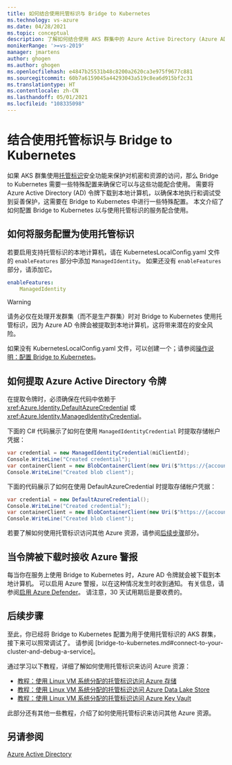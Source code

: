 ```yaml
---
title: 如何结合使用托管标识与 Bridge to Kubernetes
ms.technology: vs-azure
ms.date: 04/28/2021
ms.topic: conceptual
description: 了解如何结合使用 AKS 群集中的 Azure Active Directory (Azure AD) 托管标识与 Bridge to Kubernetes
monikerRange: '>=vs-2019'
manager: jmartens
author: ghogen
ms.author: ghogen
ms.openlocfilehash: e4847b25531b48c8200a2620ca3e975f9677c881
ms.sourcegitcommit: 60b7a6159045a44293043a519c8ea6d915bf2c31
ms.translationtype: HT
ms.contentlocale: zh-CN
ms.lasthandoff: 05/01/2021
ms.locfileid: "108335098"
---
```

# <a name="use-managed-identity-with-bridge-to-kubernetes"></a>结合使用托管标识与 Bridge to Kubernetes

如果 AKS 群集使用[托管标识](/azure/active-directory/managed-identities-azure-resources/overview)安全功能来保护对机密和资源的访问，那么 Bridge to Kubernetes 需要一些特殊配置来确保它可以与这些功能配合使用。 需要将 Azure Active Directory (AD) 令牌下载到本地计算机，以确保本地执行和调试受到妥善保护，这需要在 Bridge to Kubernetes 中进行一些特殊配置。 本文介绍了如何配置 Bridge to Kubernetes 以与使用托管标识的服务配合使用。

## <a name="how-to-configure-your-service-to-use-managed-identity"></a>如何将服务配置为使用托管标识

若要启用支持托管标识的本地计算机，请在 KubernetesLocalConfig.yaml 文件的 `enableFeatures` 部分中添加 `ManagedIdentity`。 如果还没有 `enableFeatures` 部分，请添加它。

```yaml
enableFeatures:
    ManagedIdentity
```

> [!WARNING]
> 请务必仅在处理开发群集（而不是生产群集）时对 Bridge to Kubernetes 使用托管标识，因为 Azure AD 令牌会被提取到本地计算机，这将带来潜在的安全风险。

如果没有 KubernetesLocalConfig.yaml 文件，可以创建一个；请参阅[操作说明：配置 Bridge to Kubernetes](configure-bridge-to-kubernetes.md)。

## <a name="how-to-fetch-the-azure-active-directory-tokens"></a>如何提取 Azure Active Directory 令牌

在提取令牌时，必须确保在代码中依赖于 <xref:Azure.Identity.DefaultAzureCredential> 或 <xref:Azure.Identity.ManagedIdentityCredential>。

下面的 C# 代码展示了如何在使用 `ManagedIdentityCredential` 时提取存储帐户凭据：

```csharp
var credential = new ManagedIdentityCredential(miClientId);
Console.WriteLine("Created credential");
var containerClient = new BlobContainerClient(new Uri($"https://{accountName}.blob.windows.net/{containerName}"), credential);
Console.WriteLine("Created blob client");
```

下面的代码展示了如何在使用 DefaultAzureCredential 时提取存储帐户凭据：

```csharp
var credential = new DefaultAzureCredential();
Console.WriteLine("Created credential");
var containerClient = new BlobContainerClient(new Uri($"https://{accountName}.blob.windows.net/{containerName}"), credential);
Console.WriteLine("Created blob client");
```

若要了解如何使用托管标识访问其他 Azure 资源，请参阅[后续步骤](#next-steps)部分。

## <a name="receive-azure-alerts-when-tokens-are-downloaded"></a>当令牌被下载时接收 Azure 警报

每当你在服务上使用 Bridge to Kubernetes 时，Azure AD 令牌就会被下载到本地计算机。 可以启用 Azure 警报，以在这种情况发生时收到通知。 有关信息，请参阅[启用 Azure Defender](/azure/security-center/enable-azure-defender)。 请注意，30 天试用期后是要收费的。

## <a name="next-steps"></a>后续步骤

至此，你已经将 Bridge to Kubernetes 配置为用于使用托管标识的 AKS 群集，接下来可以照常调试了。 请参阅 [bridge-to-kubernetes.md#connect-to-your-cluster-and-debug-a-service]。

通过学习以下教程，详细了解如何使用托管标识来访问 Azure 资源：

- [教程：使用 Linux VM 系统分配的托管标识访问 Azure 存储](/azure/active-directory/managed-identities-azure-resources/tutorial-linux-vm-access-storage)
- [教程：使用 Linux VM 系统分配的托管标识访问 Azure Data Lake Store](/azure/active-directory/managed-identities-azure-resources/tutorial-linux-vm-access-datalake)
- [教程：使用 Linux VM 系统分配的托管标识访问 Azure Key Vault](/azure/active-directory/managed-identities-azure-resources/tutorial-linux-vm-access-nonaad)

此部分还有其他一些教程，介绍了如何使用托管标识来访问其他 Azure 资源。

## <a name="see-also"></a>另请参阅

[Azure Active Directory](/azure/active-directory/managed-identities-azure-resources/)
